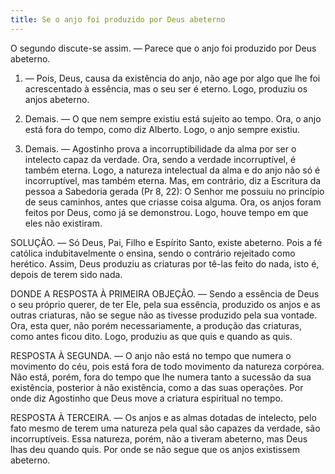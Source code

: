 ```yaml
---
title: Se o anjo foi produzido por Deus abeterno
---
```


O segundo discute-se assim. — Parece que o anjo foi produzido por Deus abeterno.  

1. — Pois, Deus, causa da existência do anjo, não age por algo que lhe foi acrescentado à essência, mas o seu ser é eterno. Logo, produziu os anjos abeterno.  

2. Demais. — O que nem sempre existiu está sujeito ao tempo. Ora, o anjo está fora do tempo, como diz Alberto. Logo, o anjo sempre existiu.  

3. Demais. — Agostinho prova a incorruptibilidade da alma por ser o intelecto capaz da verdade. Ora, sendo a verdade incorruptível, é também eterna. Logo, a natureza intelectual da alma e do anjo não só é incorruptível, mas também eterna.  Mas, em contrário, diz a Escritura da pessoa a Sabedoria gerada (Pr 8, 22): O Senhor me possuiu no princípio de seus caminhos, antes que criasse coisa alguma. Ora, os anjos foram feitos por Deus, como já se demonstrou. Logo, houve tempo em que eles não existiram.  

SOLUÇÃO. — Só Deus, Pai, Filho e Espírito Santo, existe abeterno. Pois a fé católica indubitavelmente o ensina, sendo o contrário rejeitado como herético. Assim, Deus produziu as criaturas por tê-las feito do nada, isto é, depois de terem sido nada.  

DONDE A RESPOSTA À PRIMEIRA OBJEÇÃO. — Sendo a essência de Deus o seu próprio querer, de ter Ele, pela sua essência, produzido os anjos e as outras criaturas, não se segue não as tivesse produzido pela sua vontade. Ora, esta quer, não porém necessariamente, a produção das criaturas, como antes ficou dito. Logo, produziu as que quis e quando as quis.  

RESPOSTA À SEGUNDA. — O anjo não está no tempo que numera o movimento do céu, pois está fora de todo movimento da natureza corpórea. Não está, porém, fora do tempo que lhe numera tanto a sucessão da sua existência, posterior à não existência, como a das suas operações. Por onde diz Agostinho que Deus move a criatura espiritual no tempo.  

RESPOSTA À TERCEIRA. — Os anjos e as almas dotadas de intelecto, pelo fato mesmo de terem uma natureza pela qual são capazes da verdade, são incorruptíveis. Essa natureza, porém, não a tiveram abeterno, mas Deus lhas deu quando quis. Por onde se não segue que os anjos existissem abeterno.